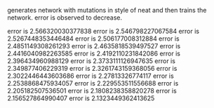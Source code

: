 generates network with mutations in style of neat and then trains the network. error is observed to decrease. 

error is 2.566320030377838
error is 2.546798227067584
error is 2.5267448353446484
error is 2.506177008312884
error is 2.4851149308261293
error is 2.4635818539497527
error is 2.4416040982263585
error is 2.4192110231842086
error is 2.396434960988129
error is 2.3733111126947635
error is 2.349877406229319
error is 2.3261743159368056
error is 2.3022446443603686
error is 2.27813326774117
error is 2.2538868475934057
error is 2.229553511556688
error is 2.205182507536501
error is 2.1808238358820278
error is 2.156527864990407
error is 2.1323449362413625
